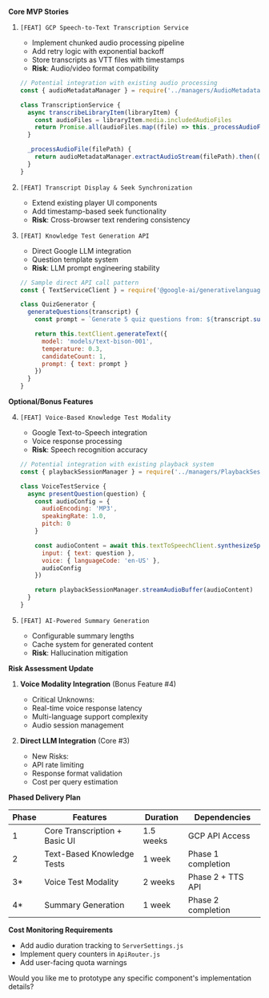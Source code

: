 **Core MVP Stories**

1. `[FEAT] GCP Speech-to-Text Transcription Service`

   - Implement chunked audio processing pipeline
   - Add retry logic with exponential backoff
   - Store transcripts as VTT files with timestamps
   - **Risk**: Audio/video format compatibility

   ```javascript
   // Potential integration with existing audio processing
   const { audioMetadataManager } = require('../managers/AudioMetadataManager')

   class TranscriptionService {
     async transcribeLibraryItem(libraryItem) {
       const audioFiles = libraryItem.media.includedAudioFiles
       return Promise.all(audioFiles.map((file) => this._processAudioFile(file.path)))
     }

     _processAudioFile(filePath) {
       return audioMetadataManager.extractAudioStream(filePath).then((stream) => this.gcpSpeechClient.longRunningRecognize(stream))
     }
   }
   ```

2. `[FEAT] Transcript Display & Seek Synchronization`

   - Extend existing player UI components
   - Add timestamp-based seek functionality
   - **Risk**: Cross-browser text rendering consistency

3. `[FEAT] Knowledge Test Generation API`

   - Direct Google LLM integration
   - Question template system
   - **Risk**: LLM prompt engineering stability

   ```javascript
   // Sample direct API call pattern
   const { TextServiceClient } = require('@google-ai/generativelanguage')

   class QuizGenerator {
     generateQuestions(transcript) {
       const prompt = `Generate 5 quiz questions from: ${transcript.substring(0, 3000)}`

       return this.textClient.generateText({
         model: 'models/text-bison-001',
         temperature: 0.3,
         candidateCount: 1,
         prompt: { text: prompt }
       })
     }
   }
   ```

**Optional/Bonus Features**

4. `[FEAT] Voice-Based Knowledge Test Modality`

   - Google Text-to-Speech integration
   - Voice response processing
   - **Risk**: Speech recognition accuracy

   ```javascript
   // Potential integration with existing playback system
   const { playbackSessionManager } = require('../managers/PlaybackSessionManager')

   class VoiceTestService {
     async presentQuestion(question) {
       const audioConfig = {
         audioEncoding: 'MP3',
         speakingRate: 1.0,
         pitch: 0
       }

       const audioContent = await this.textToSpeechClient.synthesizeSpeech({
         input: { text: question },
         voice: { languageCode: 'en-US' },
         audioConfig
       })

       return playbackSessionManager.streamAudioBuffer(audioContent)
     }
   }
   ```

5. `[FEAT] AI-Powered Summary Generation`
   - Configurable summary lengths
   - Cache system for generated content
   - **Risk**: Hallucination mitigation

**Risk Assessment Update**

1. **Voice Modality Integration** (Bonus Feature #4)

   - Critical Unknowns:
   - Real-time voice response latency
   - Multi-language support complexity
   - Audio session management

2. **Direct LLM Integration** (Core #3)
   - New Risks:
   - API rate limiting
   - Response format validation
   - Cost per query estimation

**Phased Delivery Plan**

| Phase | Features                      | Duration  | Dependencies       |
| ----- | ----------------------------- | --------- | ------------------ |
| 1     | Core Transcription + Basic UI | 1.5 weeks | GCP API Access     |
| 2     | Text-Based Knowledge Tests    | 1 week    | Phase 1 completion |
| 3\*   | Voice Test Modality           | 2 weeks   | Phase 2 + TTS API  |
| 4\*   | Summary Generation            | 1 week    | Phase 2 completion |

**Cost Monitoring Requirements**

- Add audio duration tracking to `ServerSettings.js`
- Implement query counters in `ApiRouter.js`
- Add user-facing quota warnings

Would you like me to prototype any specific component's implementation details?
